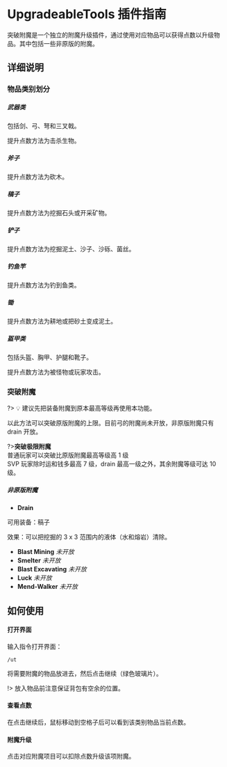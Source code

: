 # UpgradeableTools 插件指南

突破附魔是一个独立的附魔升级插件，通过使用对应物品可以获得点数以升级物品。其中包括一些非原版的附魔。

## 详细说明

### 物品类别划分

##### 武器类

包括剑、弓、弩和三叉戟。

提升点数方法为击杀生物。

##### 斧子

提升点数方法为砍木。

##### 稿子

提升点数方法为挖掘石头或开采矿物。

##### 铲子

提升点数方法为挖掘泥土、沙子、沙砾、菌丝。

##### 钓鱼竿

提升点数方法为钓到鱼类。

##### 锄

提升点数方法为耕地或把砂土变成泥土。

##### 盔甲类

包括头盔、胸甲、护腿和靴子。

提升点数方法为被怪物或玩家攻击。

### 突破附魔

?> 💡 建议先把装备附魔到原本最高等级再使用本功能。

以此方法可以突破原版附魔的上限。目前弓的附魔尚未开放，非原版附魔只有 drain 开放。

?>**突破极限附魔**<br>普通玩家可以突破比原版附魔最高等级高 1 级<br>SVP 玩家除时运和钱多最高 7 级，drain 最高一级之外，其余附魔等级可达 10 级。

##### 非原版附魔

- **Drain**

可用装备：稿子

效果：可以把挖掘的 3 x 3 范围内的液体（水和熔岩）清除。

- **Blast Mining** *未开放*
- **Smelter** *未开放*
- **Blast Excavating** *未开放*
- **Luck** *未开放*
- **Mend-Walker** *未开放*


## 如何使用

#### 打开界面
输入指令打开界面：

```minecraft
/ut
```

将需要附魔的物品放进去，然后点击继续（绿色玻璃片）。

!> 放入物品前注意保证背包有空余的位置。

#### 查看点数

在点击继续后，鼠标移动到空格子后可以看到该类别物品当前点数。

#### 附魔升级

点击对应附魔项目可以扣除点数升级该项附魔。
